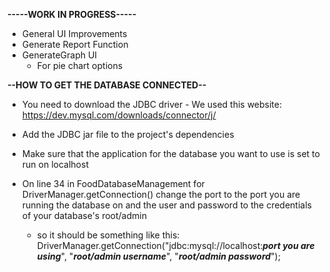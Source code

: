 **-----WORK IN PROGRESS-----**
- General UI Improvements
- Generate Report Function
- GenerateGraph UI
    - For pie chart options
 
**--HOW TO GET THE DATABASE CONNECTED--**
- You need to download the JDBC driver
      - We used this website: https://dev.mysql.com/downloads/connector/j/
- Add the JDBC jar file to the project's dependencies
- Make sure that the application for the database you want to use is set to run on localhost
- On line 34 in FoodDatabaseManagement for DriverManager.getConnection() change the port to the port you are running the database on and the user and password to the credentials of your database's root/admin

    - so it should be something like this: DriverManager.getConnection("jdbc:mysql://localhost:***port you are using***", "***root/admin username***", "***root/admin password***");
